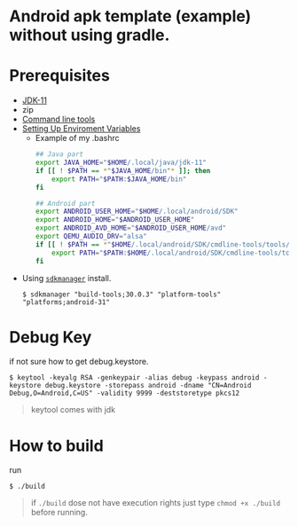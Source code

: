 # Android apk template (example) without using gradle.


Prerequisites
==
- [JDK-11](https://jdk.java.net/java-se-ri/11)
- zip
- [Command line tools](https://developer.android.com/studio#downloads)
- [Setting Up Enviroment Variables](https://developer.android.com/studio/command-line/variables)
    - Example of my .bashrc
        ```bash
        ## Java part
        export JAVA_HOME="$HOME/.local/java/jdk-11"
        if [[ ! $PATH == *"$JAVA_HOME/bin"* ]]; then
            export PATH="$PATH:$JAVA_HOME/bin"
        fi

        ## Android part
        export ANDROID_USER_HOME="$HOME/.local/android/SDK"
        export ANDROID_HOME="$ANDROID_USER_HOME"
        export ANDROID_AVD_HOME="$ANDROID_USER_HOME/avd"
        export QEMU_AUDIO_DRV="alsa"
        if [[ ! $PATH == *"$HOME/.local/android/SDK/cmdline-tools/tools/bin"* ]]; then
            export PATH="$PATH:$HOME/.local/android/SDK/cmdline-tools/tools/bin"
        fi
        ```
- Using [`sdkmanager`](https://developer.android.com/studio/command-line/sdkmanager) install.
    ``` shell
    $ sdkmanager "build-tools;30.0.3" "platform-tools" "platforms;android-31"
    ```

Debug Key
==
if not sure how to get debug.keystore.
```shell
$ keytool -keyalg RSA -genkeypair -alias debug -keypass android -keystore debug.keystore -storepass android -dname "CN=Android Debug,O=Android,C=US" -validity 9999 -deststoretype pkcs12
```
> keytool comes with jdk

How to build
==
run
```shell
$ ./build
```
> if `./build` dose not have execution rights just type `chmod +x ./build` before running.
